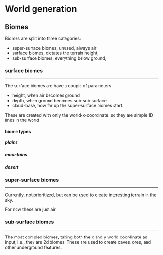 # World generation

## Biomes

Biomes are split into three categories:

* super-surface biomes, unused, always air
* surface biomes, dictates the terrain height,
* sub-surface biomes, everything below ground,

### surface biomes

---

The surface biomes are have a couple of parameters

* height, when air becomes ground
* depth, when ground becomes sub-sub surface
* cloud-base, how far up the super-surface biomes start.

These are created with only the world-x-coordinate. so they are simple 1D lines in the world

#### biome types

##### plains

##### mountains

##### desert

### super-surface biomes

---

Currently, not prioritized, but can be used to create interesting terrain in the sky.

For now these are just air

### sub-surface biomes

---

The most complex biomes, taking both the x and y world coordinate as input, i.e., they are 2d biomes.
These are used to create caves, ores, and other underground features.
